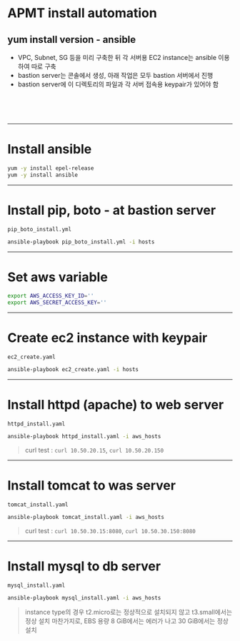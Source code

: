 # APMT install automation
## yum install version - ansible

- VPC, Subnet, SG 등을 미리 구축한 뒤 각 서버용 EC2 instance는 ansible 이용하여 따로 구축
- bastion server는 콘솔에서 생성, 아래 작업은 모두 bastion 서버에서 진행
- bastion server에 이 디렉토리의 파일과 각 서버 접속용 keypair가 있어야 함
<br>
<br>
<br>

---
# Install ansible
```sh
yum -y install epel-release
yum -y install ansible
```

---
# Install pip, boto - at bastion server
`pip_boto_install.yml`
```sh
ansible-playbook pip_boto_install.yml -i hosts
```

---
# Set aws variable
```sh
export AWS_ACCESS_KEY_ID=''
export AWS_SECRET_ACCESS_KEY=''
```


---
# Create ec2 instance with keypair
`ec2_create.yaml`
```sh
ansible-playbook ec2_create.yaml -i hosts
```

---
# Install httpd (apache) to web server
`httpd_install.yaml`
```sh
ansible-playbook httpd_install.yaml -i aws_hosts
```
> curl test : `curl 10.50.20.15`, `curl 10.50.20.150`

---
# Install tomcat to was server
`tomcat_install.yaml`
```sh
ansible-playbook tomcat_install.yaml -i aws_hosts
```
> curl test : `curl 10.50.30.15:8080`, `curl 10.50.30.150:8080`

---
# Install mysql to db server
`mysql_install.yaml`
```sh
ansible-playbook mysql_install.yaml -i aws_hosts
```

> instance type의 경우 t2.micro로는 정상적으로 설치되지 않고 t3.small에서는 정상 설치
> 마찬가지로, EBS 용량 8 GiB에서는 에러가 나고 30 GiB에서는 정상 설치